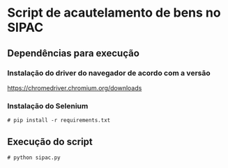 # Script de acautelamento de bens no SIPAC

## Dependências para execução

### Instalação do driver do navegador de acordo com a versão
https://chromedriver.chromium.org/downloads

### Instalação do Selenium
```
# pip install -r requirements.txt
```

## Execução do script
```
# python sipac.py
```
